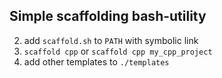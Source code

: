 ## Simple scaffolding bash-utility

2. add `scaffold.sh` to `PATH` with symbolic link
3. `scaffold cpp` or `scaffold cpp my_cpp_project`
4. add other templates to `./templates`